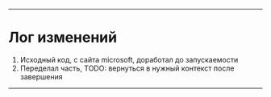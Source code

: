 ____
# Лог изменений
1. Исходный код, с сайта microsoft, доработал до запускаемости
2. Переделал часть, TODO: вернуться в нужный контекст после завершения
____

